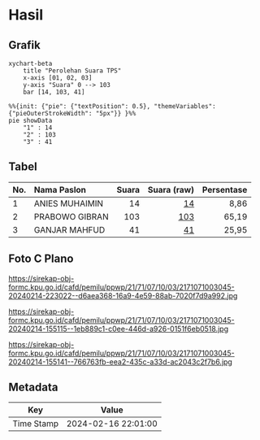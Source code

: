 # Hasil

## Grafik

```mermaid
xychart-beta
    title "Perolehan Suara TPS"
    x-axis [01, 02, 03]
    y-axis "Suara" 0 --> 103
    bar [14, 103, 41]
```

```mermaid
%%{init: {"pie": {"textPosition": 0.5}, "themeVariables": {"pieOuterStrokeWidth": "5px"}} }%%
pie showData
    "1" : 14
    "2" : 103
    "3" : 41
```

## Tabel

| No. | Nama Paslon    | Suara | Suara (raw) | Persentase |
|:--- |:-------------- | -----:| -----------:| ----------:|
| 1   | ANIES MUHAIMIN | 14    | [14][p-1]   | 8,86       |
| 2   | PRABOWO GIBRAN | 103   | [103][p-2]  | 65,19      |
| 3   | GANJAR MAHFUD  | 41    | [41][p-3]   | 25,95      |


[p-1]: https://github.com/gigit-pemilu/pemilu-2024-21-kepulauan-riau/blob/main/pilpres/hitung-suara/sub/21-kepulauan-riau/sub/71-kota-batam/sub/07-sei-beduk/sub/1003-mangsang/sub/045-tps/sub/paslon-1.txt
[p-2]: https://github.com/gigit-pemilu/pemilu-2024-21-kepulauan-riau/blob/main/pilpres/hitung-suara/sub/21-kepulauan-riau/sub/71-kota-batam/sub/07-sei-beduk/sub/1003-mangsang/sub/045-tps/sub/paslon-2.txt
[p-3]: https://github.com/gigit-pemilu/pemilu-2024-21-kepulauan-riau/blob/main/pilpres/hitung-suara/sub/21-kepulauan-riau/sub/71-kota-batam/sub/07-sei-beduk/sub/1003-mangsang/sub/045-tps/sub/paslon-3.txt

## Foto C Plano

https://sirekap-obj-formc.kpu.go.id/cafd/pemilu/ppwp/21/71/07/10/03/2171071003045-20240214-223022--d6aea368-16a9-4e59-88ab-7020f7d9a992.jpg

https://sirekap-obj-formc.kpu.go.id/cafd/pemilu/ppwp/21/71/07/10/03/2171071003045-20240214-155115--1eb889c1-c0ee-446d-a926-0151f6eb0518.jpg

https://sirekap-obj-formc.kpu.go.id/cafd/pemilu/ppwp/21/71/07/10/03/2171071003045-20240214-155141--766763fb-eea2-435c-a33d-ac2043c2f7b6.jpg


## Metadata

| Key        | Value               |
| ---------- | ------------------- |
| Time Stamp | 2024-02-16 22:01:00 |




